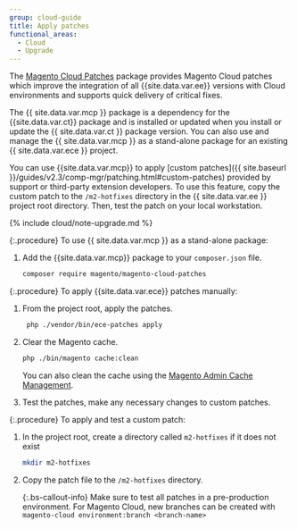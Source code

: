 ```yaml
---
group: cloud-guide
title: Apply patches
functional_areas:
  - Cloud
  - Upgrade
---
```

The [Magento Cloud Patches](https://github.com/magento/magento-cloud-patches) package
provides Magento Cloud patches which improve the integration of all {{site.data.var.ee}} versions with Cloud environments and supports quick delivery of critical fixes.

The {{ site.data.var.mcp }} package is a dependency for the {{site.data.var.ct}} package and is installed or updated when you install or update the {{ site.data.var.ct }} package version. You can also use and manage the {{ site.data.var.mcp }} as a stand-alone package for an existing {{ site.data.var.ece }} project.

You can use {{site.data.var.mcp}} to apply [custom patches]({{ site.baseurl }}/guides/v2.3/comp-mgr/patching.html#custom-patches) provided by support or third-party extension developers.  To use this feature,  copy the custom patch to the `/m2-hotfixes` directory in the {{ site.data.var.ee }} project root directory. Then, test the patch on your local workstation.

{% include cloud/note-upgrade.md %}

{:.procedure}
To use {{ site.data.var.mcp }} as a stand-alone package:

1. Add the {{site.data.var.mcp}} package to your `composer.json` file.

    ```bash
    composer require magento/magento-cloud-patches
    ```

{:.procedure}
To apply {{site.data.var.ece}} patches manually:

1. From the project root, apply the patches.

    ```bash
     php ./vendor/bin/ece-patches apply
    ```

1. Clear the Magento cache.

    ```bash
    php ./bin/magento cache:clean
    ```

    You can also clean the cache using the [Magento Admin Cache Management](http://docs.magento.com/m2/ee/user_guide/system/cache-management.html).

1. Test the patches, make any necessary changes to custom patches.

{:.procedure}
To apply and test a custom patch:

1. In the project root, create a directory called `m2-hotfixes` if it does not exist

    ```bash
    mkdir m2-hotfixes
    ```

1. Copy the patch file to the `/m2-hotfixes` directory.

    {:.bs-callout-info}
    Make sure to test all patches in a pre-production environment.  For Magento Cloud, new branches can be created with `magento-cloud environment:branch <branch-name>`
